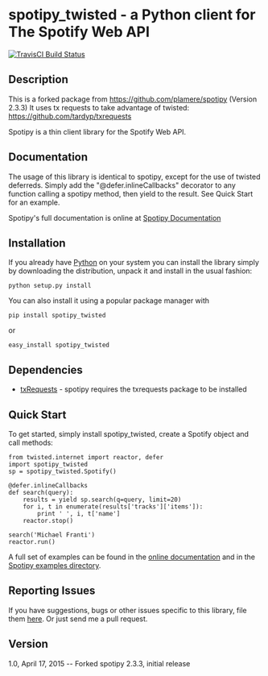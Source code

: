 # spotipy_twisted - a Python client for The Spotify Web API

[![TravisCI Build Status](https://travis-ci.org/jimcortez/spotipy_twisted.svg?branch=master)](https://travis-ci.org/jimcortez/spotipy_twisted)

## Description

This is a forked package from https://github.com/plamere/spotipy (Version 2.3.3)
It uses tx requests to take advantage of twisted: https://github.com/tardyp/txrequests

Spotipy is a thin client library for the Spotify Web API.

## Documentation

The usage of this library is identical to spotipy, except for the use of twisted deferreds. 
Simply add the "@defer.inlineCallbacks" decorator to any function calling a spotipy method, then yield to the result.
See Quick Start for an example.

Spotipy's full documentation is online at [Spotipy Documentation](http://spotipy.readthedocs.org/)


## Installation
If you already have [Python](http://www.python.org/) on your system you can install the library simply by downloading the distribution, unpack it and install in the usual fashion:

    python setup.py install

You can also install it using a popular package manager with 

  `pip install spotipy_twisted`

or

  `easy_install spotipy_twisted`


## Dependencies

- [txRequests](https://github.com/tardyp/txrequests) - spotipy requires the txrequests package to be installed


## Quick Start
To get started, simply install spotipy_twisted, create a Spotify object and call methods:

    from twisted.internet import reactor, defer
    import spotipy_twisted
    sp = spotipy_twisted.Spotify()
    
    @defer.inlineCallbacks
    def search(query):
        results = yield sp.search(q=query, limit=20)
        for i, t in enumerate(results['tracks']['items']):
            print ' ', i, t['name']
        reactor.stop()
    
    search('Michael Franti')
    reactor.run()


A full set of examples can be found in the [online documentation](http://spotipy.readthedocs.org/) and in the [Spotipy examples directory](https://github.com/plamere/spotipy/tree/master/examples).
        

## Reporting Issues

If you have suggestions, bugs or other issues specific to this library, file them [here](https://github.com/jimcortez/spotipy_twisted/issues). Or just send me a pull request.

## Version

1.0, April 17, 2015    -- Forked spotipy 2.3.3, initial release
